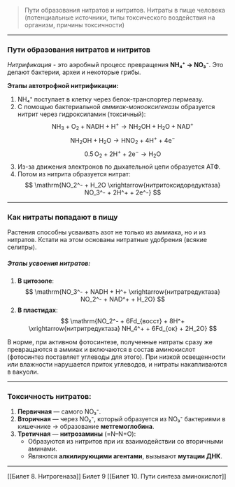 
> Пути образования нитратов и нитритов. Нитраты в пище человека (потенциальные источники, типы токсического воздействия на организм, причины токсичности)

---

### Пути образования нитратов и нитритов

*Нитрификация* - это аэробный процесс превращения **NH₄⁺ → NO₃⁻**. Это делают бактерии, археи и некоторые грибы.

**Этапы автотрофной нитрификации:**

1. NH₄⁺ поступает в клетку через белок-транспортер пермеазу.  
2. С помощью бактериальной _аммиак-монооксигеназы_ образуется нитрит через гидроксиламин (токсичный):
$$
\mathrm{NH_3 + O_2 + NADH + H^+ \rightarrow NH_2OH + H_2O + NAD^+}
$$
$$
\mathrm{NH_2OH + H_2O \rightarrow HNO_2 + 4H^+ + 4e^-}
$$
$$
\mathrm{0.5\,O_2 + 2H^+ + 2e^- \rightarrow H_2O}
$$
3. Из-за движения электронов по дыхательной цепи образуется АТФ.  
4. Потом из нитрита образуется нитрат:
$$
\mathrm{NO_2^- + H_2O \xrightarrow{нитритоксидоредуктаза} NO_3^- + 2H^+ + 2e^-}
$$

---

### Как нитраты попадают в пищу

Растения способны усваивать азот не только из аммиака, но и из нитратов. Кстати на этом основаны нитратные удобрения (всякие селитры). 

##### Этапы усвоения нитратов:

1. **В цитозоле**:
$$
\mathrm{NO_3^- + NADH + H^+ \xrightarrow{нитратредуктаза} NO_2^- + NAD^+ + H_2O}
$$
2. **В пластидах**:
$$
\mathrm{NO_2^- + 6Fd_{восст} + 8H^+ \xrightarrow{нитритредуктаза} NH_4^+ + 6Fd_{ок} + 2H_2O}
$$

В норме, при активном фотосинтезе, полученные нитраты сразу же превращаются в аммиак и включаются в состав аминокислот (фотосинтез поставляет углеводы для этого). При низкой освещенности или влажности нарушается приток углеводов, и нитраты накапливаются в вакуоли. 

---

### Токсичность нитратов:

1. **Первичная** — самого NO₃⁻.  
2. **Вторичная** — через NO₂⁻, который образуется из NO₃⁻ бактериями в кишечнике → образование **метгемоглобина**.  
3. **Третичная** — **нитрозамины** (=N–N=O):  
	- Образуются из нитритов при их взаимодействии со вторичными аминами.  
	- Являются **алкилирующими агентами**, вызывают **мутации ДНК**.

---
[[Билет 8. Нитрогеназа]]
Билет 9
[[Билет 10. Пути синтеза аминокислот]]